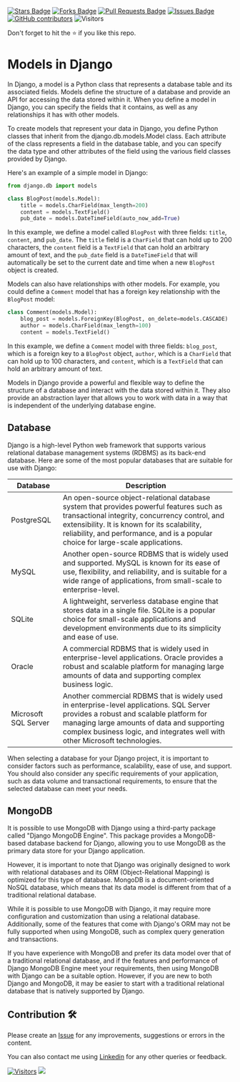 <a href="https://github.com/drshahizan/learn-django/stargazers"><img src="https://img.shields.io/github/stars/drshahizan/learn-django" alt="Stars Badge"/></a>
<a href="https://github.com/drshahizan/learn-django/network/members"><img src="https://img.shields.io/github/forks/drshahizan/learn-django" alt="Forks Badge"/></a>
<a href="https://github.com/drshahizan/learn-django/pulls"><img src="https://img.shields.io/github/issues-pr/drshahizan/learn-django" alt="Pull Requests Badge"/></a>
<a href="https://github.com/drshahizan/learn-django/issues"><img src="https://img.shields.io/github/issues/drshahizan/learn-django" alt="Issues Badge"/></a>
<a href="https://github.com/drshahizan/learn-django/graphs/contributors"><img alt="GitHub contributors" src="https://img.shields.io/github/contributors/drshahizan/learn-django?color=2b9348"></a>
![Visitors](https://api.visitorbadge.io/api/visitors?path=https%3A%2F%2Fgithub.com%2Flearn-django&labelColor=%23d9e3f0&countColor=%23697689&style=flat)

Don't forget to hit the :star: if you like this repo.

# Models in Django	

In Django, a model is a Python class that represents a database table and its associated fields. Models define the structure of a database and provide an API for accessing the data stored within it. When you define a model in Django, you can specify the fields that it contains, as well as any relationships it has with other models.

To create models that represent your data in Django, you define Python classes that inherit from the django.db.models.Model class. Each attribute of the class represents a field in the database table, and you can specify the data type and other attributes of the field using the various field classes provided by Django.

Here's an example of a simple model in Django:

```python
from django.db import models

class BlogPost(models.Model):
    title = models.CharField(max_length=200)
    content = models.TextField()
    pub_date = models.DateTimeField(auto_now_add=True)
```

In this example, we define a model called `BlogPost` with three fields: `title`, `content`, and `pub_date`. The `title` field is a `CharField` that can hold up to 200 characters, the `content` field is a `TextField` that can hold an arbitrary amount of text, and the `pub_date` field is a `DateTimeField` that will automatically be set to the current date and time when a new `BlogPost` object is created.

Models can also have relationships with other models. For example, you could define a `Comment` model that has a foreign key relationship with the `BlogPost` model:

```python
class Comment(models.Model):
    blog_post = models.ForeignKey(BlogPost, on_delete=models.CASCADE)
    author = models.CharField(max_length=100)
    content = models.TextField()
```

In this example, we define a `Comment` model with three fields: `blog_post`, which is a foreign key to a `BlogPost` object, `author`, which is a `CharField` that can hold up to 100 characters, and `content`, which is a `TextField` that can hold an arbitrary amount of text.

Models in Django provide a powerful and flexible way to define the structure of a database and interact with the data stored within it. They also provide an abstraction layer that allows you to work with data in a way that is independent of the underlying database engine.

## Database
Django is a high-level Python web framework that supports various relational database management systems (RDBMS) as its back-end database. Here are some of the most popular databases that are suitable for use with Django:

| Database | Description |
| --- | --- |
| PostgreSQL | An open-source object-relational database system that provides powerful features such as transactional integrity, concurrency control, and extensibility. It is known for its scalability, reliability, and performance, and is a popular choice for large-scale applications. |
| MySQL | Another open-source RDBMS that is widely used and supported. MySQL is known for its ease of use, flexibility, and reliability, and is suitable for a wide range of applications, from small-scale to enterprise-level. |
| SQLite | A lightweight, serverless database engine that stores data in a single file. SQLite is a popular choice for small-scale applications and development environments due to its simplicity and ease of use. |
| Oracle | A commercial RDBMS that is widely used in enterprise-level applications. Oracle provides a robust and scalable platform for managing large amounts of data and supporting complex business logic. |
| Microsoft SQL Server | Another commercial RDBMS that is widely used in enterprise-level applications. SQL Server provides a robust and scalable platform for managing large amounts of data and supporting complex business logic, and integrates well with other Microsoft technologies. |

When selecting a database for your Django project, it is important to consider factors such as performance, scalability, ease of use, and support. You should also consider any specific requirements of your application, such as data volume and transactional requirements, to ensure that the selected database can meet your needs.

## MongoDB
It is possible to use MongoDB with Django using a third-party package called "Django MongoDB Engine". This package provides a MongoDB-based database backend for Django, allowing you to use MongoDB as the primary data store for your Django application.

However, it is important to note that Django was originally designed to work with relational databases and its ORM (Object-Relational Mapping) is optimized for this type of database. MongoDB is a document-oriented NoSQL database, which means that its data model is different from that of a traditional relational database.

While it is possible to use MongoDB with Django, it may require more configuration and customization than using a relational database. Additionally, some of the features that come with Django's ORM may not be fully supported when using MongoDB, such as complex query generation and transactions.

If you have experience with MongoDB and prefer its data model over that of a traditional relational database, and if the features and performance of Django MongoDB Engine meet your requirements, then using MongoDB with Django can be a suitable option. However, if you are new to both Django and MongoDB, it may be easier to start with a traditional relational database that is natively supported by Django.

## Contribution 🛠️
Please create an [Issue](https://github.com/drshahizan/learn-django/issues) for any improvements, suggestions or errors in the content.

You can also contact me using [Linkedin](https://www.linkedin.com/in/drshahizan/) for any other queries or feedback.

[![Visitors](https://api.visitorbadge.io/api/visitors?path=https%3A%2F%2Fgithub.com%2Fdrshahizan&labelColor=%23697689&countColor=%23555555&style=plastic)](https://visitorbadge.io/status?path=https%3A%2F%2Fgithub.com%2Fdrshahizan)
![](https://hit.yhype.me/github/profile?user_id=81284918)

